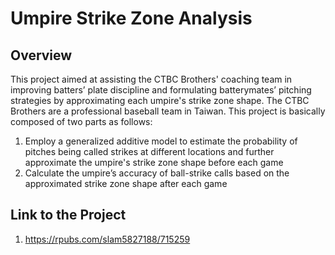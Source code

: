 
# Umpire Strike Zone Analysis

## Overview
This project aimed at assisting the CTBC Brothers' coaching team in improving batters’ plate discipline and formulating batterymates’ pitching strategies by approximating each umpire's strike zone shape. The CTBC Brothers are a professional baseball team in Taiwan. This project is basically composed of two parts as follows:
1. Employ a generalized additive model to estimate the probability of pitches being called strikes at different
locations and further approximate the umpire's strike zone shape before each game
2. Calculate the umpire’s accuracy of ball-strike calls based on the approximated strike zone shape after each game

## Link to the Project
1. https://rpubs.com/slam5827188/715259
